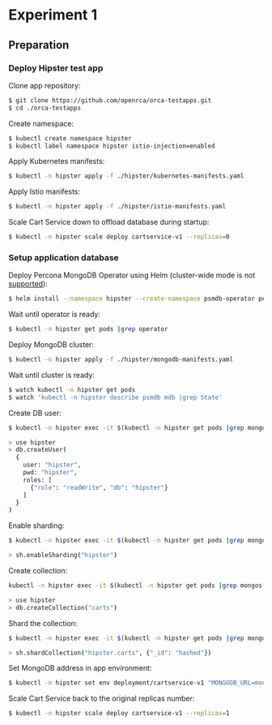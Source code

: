 # Experiment 1

## Preparation

### Deploy Hipster test app

Clone app repository:

```bash
$ git clone https://github.com/openrca/orca-testapps.git
$ cd ./orca-testapps
```

Create namespace:

```bash
$ kubectl create namespace hipster
$ kubectl label namespace hipster istio-injection=enabled
```

Apply Kubernetes manifests:

```bash
$ kubectl -n hipster apply -f ./hipster/kubernetes-manifests.yaml
```

Apply Istio manifests:

```bash
$ kubectl -n hipster apply -f ./hipster/istio-manifests.yaml
```

Scale Cart Service down to offload database during startup:

```bash
$ kubectl -n hipster scale deploy cartservice-v1 --replicas=0
```

### Setup application database

Deploy Percona MongoDB Operator using Helm (cluster-wide mode is not [supported](https://jira.percona.com/browse/K8SPSMDB-203)):

```bash
$ helm install --namespace hipster --create-namespace psmdb-operator percona/psmdb-operator --version 1.9.0
```

Wait until operator is ready:

```bash
$ kubectl -n hipster get pods |grep operator
```

Deploy MongoDB cluster:

```bash
$ kubectl -n hipster apply -f ./hipster/mongodb-manifests.yaml
```

Wait until cluster is ready:

```bash
$ watch kubectl -n hipster get pods
$ watch 'kubectl -n hipster describe psmdb mdb |grep State'
```

Create DB user:

```bash
$ kubectl -n hipster exec -it $(kubectl -n hipster get pods |grep mongos |head -n1 |awk '{print $1}') -- mongo -u userAdmin -p userAdmin123456 --authenticationDatabase admin

> use hipster
> db.createUser(
  {
    user: "hipster",
    pwd: "hipster",
    roles: [
      {"role": "readWrite", "db": "hipster"}
    ]
  }
)
```

Enable sharding:

```bash
$ kubectl -n hipster exec -it $(kubectl -n hipster get pods |grep mongos |head -n1 |awk '{print $1}') -- mongo -u clusterAdmin -p clusterAdmin123456 --authenticationDatabase admin

> sh.enableSharding("hipster")
```

Create collection:

```bash
kubectl -n hipster exec -it $(kubectl -n hipster get pods |grep mongos |head -n1 |awk '{print $1}') -- mongo -u hipster -p hipster --authenticationDatabase hipster

> use hipster
> db.createCollection("carts")
```

Shard the collection:

```bash
$ kubectl -n hipster exec -it $(kubectl -n hipster get pods |grep mongos |head -n1 |awk '{print $1}') -- mongo -u clusterAdmin -p clusterAdmin123456 --authenticationDatabase admin

> sh.shardCollection("hipster.carts", {"_id": "hashed"})
```

Set MongoDB address in app environment:

```bash
$ kubectl -n hipster set env deployment/cartservice-v1 "MONGODB_URL=mongodb://hipster:hipster@mdb-mongos.hipster:27017/hipster"
```

Scale Cart Service back to the original replicas number:

```bash
$ kubectl -n hipster scale deploy cartservice-v1 --replicas=1
```
